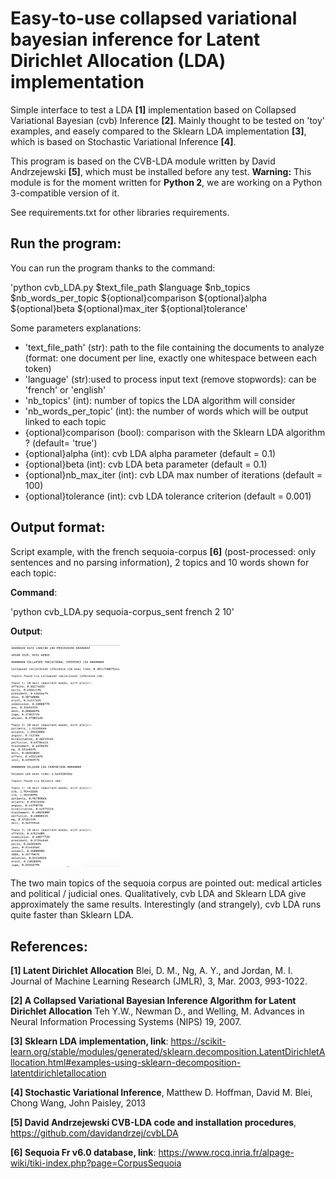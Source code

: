 # Easy-to-use collapsed variational bayesian inference for Latent Dirichlet Allocation (LDA) implementation

Simple interface to test a LDA **[1]** implementation based on Collapsed Variational Bayesian (cvb) Inference **[2]**. Mainly thought to be tested on 'toy' examples, and easely compared to the Sklearn LDA implementation **[3]**, which is based on Stochastic Variational Inference **[4]**.

This program is based on the CVB-LDA module written by David Andrzejewski **[5]**, which must be installed before any test. **Warning:** This module is for the moment written for **Python 2**, we are working on a Python 3-compatible version of it.

See requirements.txt for other libraries requirements.


## Run the program:

You can run the program thanks to the command: 

'python cvb_LDA.py $text_file_path $language $nb_topics $nb_words_per_topic ${optional}comparison ${optional}alpha ${optional}beta ${optional}max_iter ${optional}tolerance'

Some parameters explanations: 

* 'text_file_path' (str): path to the file containing the documents to analyze (format: one document per line, exactly one whitespace between each token)
* 'language' (str):used to process input text (remove stopwords): can be 'french' or 'english'
* 'nb_topics' (int): number of topics the LDA algorithm will consider
* 'nb_words_per_topic' (int): the number of words which will be output linked to each topic
* {optional}comparison (bool): comparison with the Sklearn LDA algorithm ? (default= 'true')
* {optional}alpha (int): cvb LDA alpha parameter (default = 0.1)
*  {optional}beta (int): cvb LDA beta parameter (default = 0.1)
*   {optional}nb_max_iter (int): cvb LDA max number of iterations (default = 100)
*   {optional}tolerance (int): cvb LDA tolerance criterion (default = 0.001)


## Output format:


Script example, with the french sequoia-corpus **[6]** (post-processed: only sentences and no parsing information), 2 topics and 10 words shown for each topic:

**Command**:

'python cvb_LDA.py sequoia-corpus_sent french 2 10'

**Output**:


<img src="script_example.png" width="35%">

The two main topics of the sequoia corpus are pointed out: medical articles and political / judicial ones. 
Qualitatively, cvb LDA and Sklearn LDA give approximately the same results. Interestingly (and strangely), cvb LDA runs quite faster than Sklearn LDA. 


## References:

**[1] Latent Dirichlet Allocation**
Blei, D. M., Ng, A. Y., and Jordan, M. I. 
Journal of Machine Learning Research (JMLR), 3, Mar. 2003, 993-1022.

**[2] A Collapsed Variational Bayesian Inference Algorithm for Latent Dirichlet Allocation**
Teh Y.W., Newman D., and Welling, M.
Advances in Neural Information Processing Systems (NIPS) 19, 2007.

**[3] Sklearn LDA implementation, link**:
<https://scikit-learn.org/stable/modules/generated/sklearn.decomposition.LatentDirichletAllocation.html#examples-using-sklearn-decomposition-latentdirichletallocation>

**[4] Stochastic Variational Inference**, Matthew D. Hoffman, David M. Blei,
Chong Wang, John Paisley, 2013

**[5] David Andrzejewski CVB-LDA code and installation procedures**, <https://github.com/davidandrzej/cvbLDA>

**[6] Sequoia Fr v6.0 database, link**:
<https://www.rocq.inria.fr/alpage-wiki/tiki-index.php?page=CorpusSequoia>
